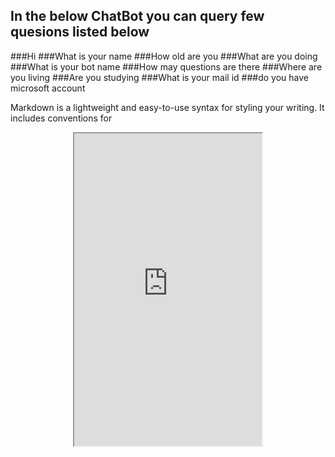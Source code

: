 

<script>
  $("#banner").css("visibility","hidden");
  </script>
## In the below ChatBot you can query few quesions listed below
###Hi
###What is your name
###How old are you
###What are you doing
###What is your bot name
###How may questions are there
###Where are you living
###Are you studying
###What is your mail id
###do you have microsoft account

Markdown is a lightweight and easy-to-use syntax for styling your writing. It includes conventions for


<center>
<iframe height="500px" src='https://webchat.botframework.com/embed/myAppBotJP?s=QrmufiZk8y8.cwA.xt0.QWdIgxXkX72GWYH4a7bxDfjb-dHegY4y7GQ6YN4sHms'></iframe>
  </center>
